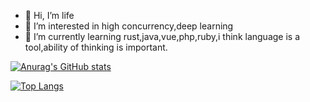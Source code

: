 - 👋 Hi, I’m life
- 👀 I’m interested in high concurrency,deep learning
- 🌱 I’m currently learning rust,java,vue,php,ruby,i think language is a tool,ability of thinking is important.

[![Anurag's GitHub stats](https://github-readme-stats.vercel.app/api?username=lifejwang11)](https://github.com/anuraghazra/github-readme-stats&count_private=true)
<!---
lifejwang11/lifejwang11 is a ✨ special ✨ repository because its `README.md` (this file) appears on your GitHub profile.
You can click the Preview link to take a look at your changes.
--->
[![Top Langs](https://github-readme-stats.vercel.app/api/top-langs/?username=lifejwang11&layout=compact)](https://github.com/anuraghazra/github-readme-stats&count_private=true)
